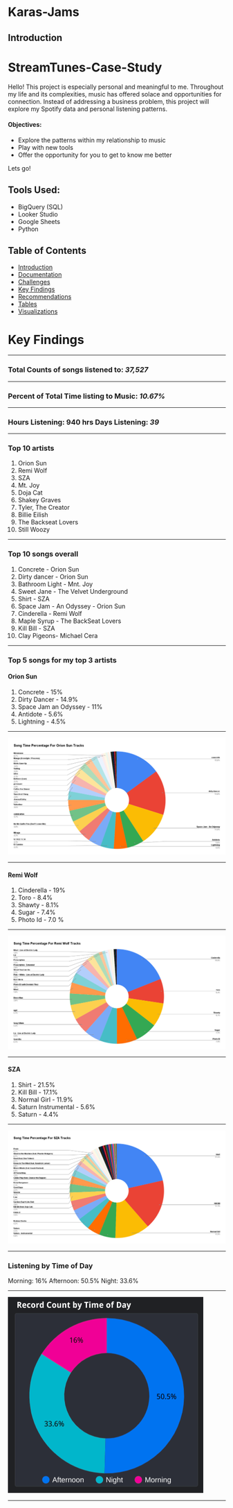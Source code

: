 # Karas-Jams
## Introduction

# StreamTunes-Case-Study
Hello! This project is especially personal and meaningful to me. Throughout my life and its complexities, music has offered solace and opportunities for connection. 
Instead of addressing a business problem, this project will explore my Spotify data and personal listening patterns. 

#### Objectives: 
- Explore the patterns within my relationship to music
- Play with new tools
- Offer the opportunity for you to get to know me better

Lets go!


## Tools Used: 
- BigQuery (SQL)
- Looker Studio
- Google Sheets
- Python

## Table of Contents
- [Introduction](#introduction)
- [Documentation](#documentation)
- [Challenges](#challenges)
- [Key Findings](#key-findings)
- [Recommendations](#recommendations)
- [Tables](#tables)
- [Visualizations](#visualizations)

# Key Findings
______________________________________________________
### Total Counts of songs listened to: *37,527*
______________________________________________________
### Percent of Total Time listing to Music: 	*10.67%*
______________________________________________________
### Hours Listening: 940 hrs    Days Listening: *39* 
______________________________________________________

### Top 10 artists 
1. Orion Sun
2. Remi Wolf
3. SZA
4. Mt. Joy
5. Doja Cat
6. Shakey Graves
7. Tyler, The Creator
8. Billie Eilish 
9. The Backseat Lovers
10. Still Woozy
_____________________________________________________
### Top 10 songs overall
1. Concrete - Orion Sun
2. Dirty dancer - Orion Sun
3. Bathroom Light - Mnt. Joy
4. Sweet Jane - The Velvet Underground
5. Shirt - SZA
6. Space Jam - An Odyssey	- Orion Sun
7. Cinderella - Remi Wolf
8. Maple Syrup - The BackSeat Lovers
9. Kill Bill - SZA
10. Clay Pigeons- Michael Cera	
_____________________________________________________
### Top 5 songs for my top 3 artists 

#### Orion Sun
1. Concrete - 15%
2. Dirty Dancer - 14.9%
3. Space Jam an Odyssey - 11%
4. Antidote - 5.6%
5. Lightning - 4.5%
______________________________________________________
![*Song Time Percentage For Orion Sun Tracks*](https://github.com/karammulc/Karas-Jams/blob/main/Images/Song%20Time%20Percentage%20For%20Orion%20Sun%20Tracks.png)
______________________________________________________
#### Remi Wolf 
1. Cinderella - 19%
2. Toro - 8.4%
3. Shawty - 8.1%
4. Sugar - 7.4%
5. Photo Id - 7.0 %
______________________________________________________
![*Song Time Percentage For Remi Wolf Tracks*](https://github.com/karammulc/Karas-Jams/blob/main/Images/Song%20Time%20Percentage%20For%20Remi%20Wolf%20Tracks.png)
______________________________________________________
#### SZA
1. Shirt - 21.5%
2. Kill Bill - 17.1%
3. Normal Girl - 11.9%
4. Saturn Instrumental - 5.6%
5. Saturn - 4.4%
______________________________________________________
![*Song Time Percentage For SZA Tracks*](https://github.com/karammulc/Karas-Jams/blob/main/Images/Song%20Time%20Percentage%20For%20SZA%20Tracks.png)
______________________________________________________
### Listening by Time of Day
Morning: 16%
Afternoon: 50.5%
Night: 33.6%
______________________________________________________
![*Record Count by Time of Day*](https://github.com/karammulc/Karas-Jams/blob/main/Images/Record%20Count%20by%20Time%20of%20Day.png)
______________________________________________________


